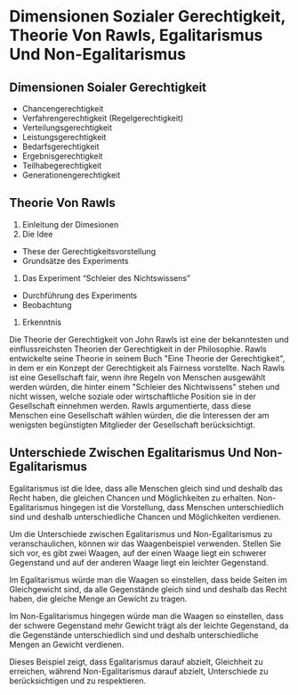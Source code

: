 # Dimensionen Sozialer Gerechtigkeit, Theorie Von Rawls, Egalitarismus Und Non-Egalitarismus

## Dimensionen Soialer Gerechtigkeit

- Chancengerechtigkeit
- Verfahrengerechtigkeit (Regelgerechtigkeit)
- Verteilungsgerechtigkeit
- Leistungsgerechtigkeit
- Bedarfsgerechtigkeit
- Ergebnisgerechtigkeit
- Teilhabegerechtigkeit
- Generationengerechtigkeit

## Theorie Von Rawls

1. Einleitung der Dimesionen
2. Die Idee
- These der Gerechtigkeitsvorstellung
- Grundsätze des Experiments
1. Das Experiment “Schleier des Nichtswissens”
- Durchführung des Experiments
- Beobachtung
1. Erkenntnis

Die Theorie der Gerechtigkeit von John Rawls ist eine der bekanntesten und einflussreichsten Theorien der Gerechtigkeit in der Philosophie. Rawls entwickelte seine Theorie in seinem Buch "Eine Theorie der Gerechtigkeit", in dem er ein Konzept der Gerechtigkeit als Fairness vorstellte. Nach Rawls ist eine Gesellschaft fair, wenn ihre Regeln von Menschen ausgewählt werden würden, die hinter einem "Schleier des Nichtwissens" stehen und nicht wissen, welche soziale oder wirtschaftliche Position sie in der Gesellschaft einnehmen werden. Rawls argumentierte, dass diese Menschen eine Gesellschaft wählen würden, die die Interessen der am wenigsten begünstigten Mitglieder der Gesellschaft berücksichtigt.

## Unterschiede Zwischen Egalitarismus Und Non-Egalitarismus

Egalitarismus ist die Idee, dass alle Menschen gleich sind und deshalb das Recht haben, die gleichen Chancen und Möglichkeiten zu erhalten. Non-Egalitarismus hingegen ist die Vorstellung, dass Menschen unterschiedlich sind und deshalb unterschiedliche Chancen und Möglichkeiten verdienen.

Um die Unterschiede zwischen Egalitarismus und Non-Egalitarismus zu veranschaulichen, können wir das Waagenbeispiel verwenden. Stellen Sie sich vor, es gibt zwei Waagen, auf der einen Waage liegt ein schwerer Gegenstand und auf der anderen Waage liegt ein leichter Gegenstand.

Im Egalitarismus würde man die Waagen so einstellen, dass beide Seiten im Gleichgewicht sind, da alle Gegenstände gleich sind und deshalb das Recht haben, die gleiche Menge an Gewicht zu tragen.

Im Non-Egalitarismus hingegen würde man die Waagen so einstellen, dass der schwere Gegenstand mehr Gewicht trägt als der leichte Gegenstand, da die Gegenstände unterschiedlich sind und deshalb unterschiedliche Mengen an Gewicht verdienen.

Dieses Beispiel zeigt, dass Egalitarismus darauf abzielt, Gleichheit zu erreichen, während Non-Egalitarismus darauf abzielt, Unterschiede zu berücksichtigen und zu respektieren.